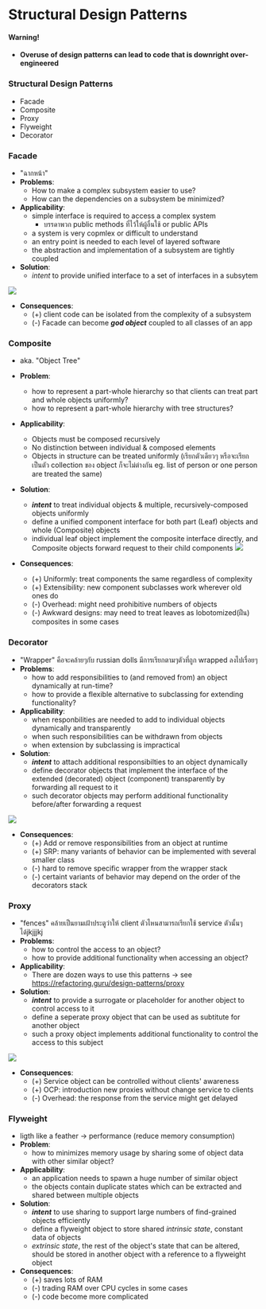 # Structural Design Patterns

#### Warning!
- **Overuse of design patterns can lead to code that is downright over-engineered**

### Structural Design Patterns
- Facade
- Composite
- Proxy
- Flyweight
- Decorator

### Facade
- "ฉากหน้า"
- **Problems**:
	- How to make a complex subsystem easier to use?
	- How can the dependencies on a subsystem be minimized?
- **Applicability**:
	- simple interface is required to access a complex system
		- บรรดาพวก public methods ที่ไว้ให้ผู้อื่นใช้ or public APIs
	- a system is very copmlex or difficult to understand
	- an entry point is needed to each level of layered software
	- the abstraction and implementation of a subsystem are tightly coupled
- **Solution**: 
	- *intent* to provide unified interface to a set of interfaces in a subsytem 
	
![](https://media.discordapp.net/attachments/1014398974649708624/1034658575282356224/unknown.png?width=1301&height=685)

- **Consequences**: 
	- (+) client code can be isolated from the complexity of a subsystem
	- (-) Facade can become ***god object*** coupled to all classes of an app

### Composite
- aka. "Object Tree"
- **Problem**:
	- how to represent a part-whole hierarchy so that clients can treat part and whole objects uniformly?
	- how to represent a part-whole hierarchy with tree structures?
- **Applicability**:
	- Objects must be composed recursively
	- No distinction between individual & composed elements
	- Objects in structure can be treated uniformly (เรียกตัวเดียวๆ หรือจะเรียกเป็นตัว collection ของ object ก็จะไม่ต่างกัน eg. list of person or one person are treated the same)
- **Solution**:
	- ***intent*** to treat individual objects & multiple, recursively-composed objects uniformly
	- define a unified component interface for both part (Leaf) objects and whole (Composite) objects
	- individual leaf object implement the composite interface directly, and Composite objects forward request to their child components
![](https://media.discordapp.net/attachments/1014398974649708624/1034664912309461002/unknown.png?width=1306&height=685)

- **Consequences**:
	- (+) Uniformly: treat components the same regardless of complexity
	- (+) Extensibility: new component subclasses work wherever old ones do
	- (-) Overhead: might need prohibitive numbers of objects
	- (-) Awkward designs: may need to treat leaves as lobotomized(ฝืน) composites in some cases

### Decorator
- "Wrapper" คือจะคล้ายๆกับ  russian dolls มีการเรียกตามๆตัวที่ถูก wrapped ลงไปเรื่อยๆ
- **Problems**:
	- how to add responsibilities to (and removed from) an object dynamically at run-time?
	- how to provide a flexible alternative to subclassing for extending functionality?
- **Applicability**:
	- when responbilities are needed to add to individual objects dynamically and transparently
	- when such responsibilities can be withdrawn from objects
	- when extension by subclassing is impractical
- **Solution**:
	- ***intent*** to attach additional responsibilties to an object dynamically
	- define decorator objects that implement the interface of the extended (decorated) object (component) transparently by forwarding all request to it
	- such decorator objects may perform additional functionality before/after forwarding a request
	
![](https://media.discordapp.net/attachments/1014398974649708624/1034680044569759774/unknown.png?width=1051&height=685)
- **Consequences**:
	- (+) Add or remove responsibilities from an object at runtime
	- (+) SRP: many variants of behavior can be implemented with several smaller class
	- (-) hard to remove specific wrapper from the wrapper stack
	- (-) certaint variants of behavior may depend on the order of the decorators stack
	
### Proxy
- "fences" คล้ายเป็นยามเฝ้าประตูว่าให้ client ตัวไหนสามารถเรียกใช้ service ตัวนั้นๆได้jkjjjkj
- **Problems**:
	-  how to control the access to an object?
	- how to provide additional functionality when accessing an object?
- **Applicability**:
	- There are dozen ways to use this patterns -> see https://refactoring.guru/design-patterns/proxy
- **Solution**:
	- ***intent*** to provide a surrogate or placeholder for another object to control access to it
	- define a seperate proxy object that can be used as subtitute for another object
	- such a proxy object implements additional functionality to control the access to this subject
	
![](https://media.discordapp.net/attachments/1014398974649708624/1034687932386254898/unknown.png?width=1306&height=685)

- **Consequences**:
	- (+) Service object can be controlled without clients' awareness
	- (+) OCP: introduction new proxies without change service to clients
	- (-) Overhead: the response from the service might get delayed

### Flyweight
- ligth like a feather -> performance (reduce memory consumption)
- **Problem**:
	- how to minimizes memory usage by sharing some of object data with other similar object?
- **Applicability**:
	- an application needs to spawn a huge number of similar object
	- the objects contain duplicate states which can be extracted and shared between multiple objects
- **Solution**:
	- ***intent*** to use sharing to support large numbers of find-grained objects efficiently
	- define a flyweight object to store shared *intrinsic state*, constant data of objects
	- *extrinsic state*, the rest of the object's state that can be altered, should be stored in another object with a reference to a flyweight object
- **Consequences**:
	- (+) saves lots of RAM
	- (-) trading RAM over CPU cycles in some cases
	- (-) code become more complicated